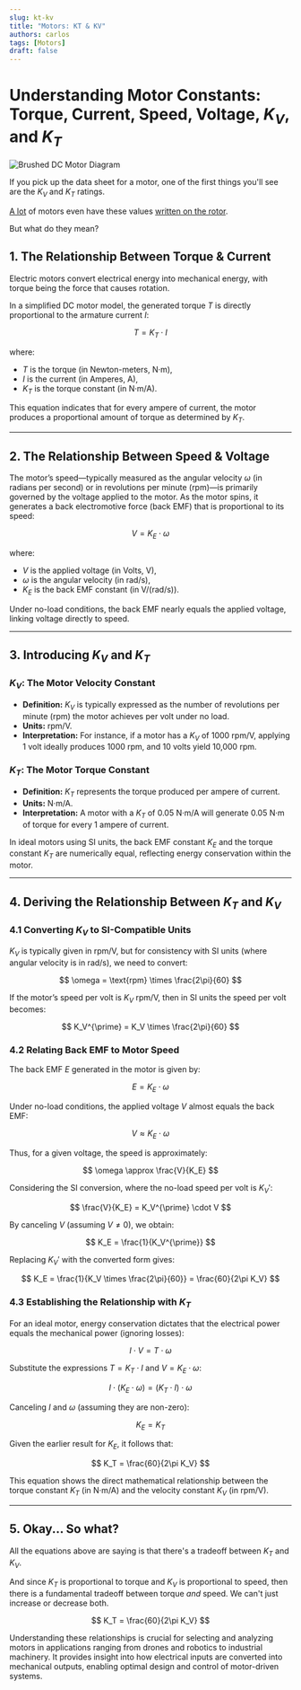 ```yaml
---
slug: kt-kv
title: "Motors: KT & KV"
authors: carlos
tags: [Motors]
draft: false
---
```


# Understanding Motor Constants: Torque, Current, Speed, Voltage, $K_V$, and $K_T$

<div style={{textAlign: 'center'}}>

![Brushed DC Motor Diagram](/img/brushed-dc.gif)

</div>

If you pick up the data sheet for a motor, one of the first things you'll see are the $K_V$ and $K_T$ ratings.

[A lot](https://www.getfpv.com/iflight-xing-1303-micro-motor-5000kv.html) of motors even have these values [written on the rotor](https://www.getfpv.com/iflight-r5-2207-motor-1590kv-2050kv.html).

But what do they mean?

<!-- truncate -->

## 1. The Relationship Between Torque & Current

Electric motors convert electrical energy into mechanical energy, with torque being the force that causes rotation. 



In a simplified DC motor model, the generated torque $T$ is directly proportional to the armature current $I$:

$$
T = K_T \cdot I
$$

where:
- $T$ is the torque (in Newton-meters, N·m),
- $I$ is the current (in Amperes, A),
- $K_T$ is the torque constant (in N·m/A).

This equation indicates that for every ampere of current, the motor produces a proportional amount of torque as determined by $K_T$.

---

## 2. The Relationship Between Speed & Voltage

The motor’s speed—typically measured as the angular velocity $\omega$ (in radians per second) or in revolutions per minute (rpm)—is primarily governed by the voltage applied to the motor. As the motor spins, it generates a back electromotive force (back EMF) that is proportional to its speed:

$$
V = K_E \cdot \omega
$$

where:
- $V$ is the applied voltage (in Volts, V),
- $\omega$ is the angular velocity (in rad/s),
- $K_E$ is the back EMF constant (in V/(rad/s)).

Under no-load conditions, the back EMF nearly equals the applied voltage, linking voltage directly to speed.

---

## 3. Introducing $K_V$ and $K_T$

### $K_V$: The Motor Velocity Constant

- **Definition:** $K_V$ is typically expressed as the number of revolutions per minute (rpm) the motor achieves per volt under no load.
- **Units:** rpm/V.
- **Interpretation:** For instance, if a motor has a $K_V$ of 1000 rpm/V, applying 1 volt ideally produces 1000 rpm, and 10 volts yield 10,000 rpm.

### $K_T$: The Motor Torque Constant

- **Definition:** $K_T$ represents the torque produced per ampere of current.
- **Units:** N·m/A.
- **Interpretation:** A motor with a $K_T$ of 0.05 N·m/A will generate 0.05 N·m of torque for every 1 ampere of current.

In ideal motors using SI units, the back EMF constant $K_E$ and the torque constant $K_T$ are numerically equal, reflecting energy conservation within the motor.

---

## 4. Deriving the Relationship Between $K_T$ and $K_V$

### 4.1 Converting $K_V$ to SI-Compatible Units

$K_V$ is typically given in rpm/V, but for consistency with SI units (where angular velocity is in rad/s), we need to convert:

$$
\omega = \text{rpm} \times \frac{2\pi}{60}
$$

If the motor’s speed per volt is $K_V$ rpm/V, then in SI units the speed per volt becomes:

$$
K_V^{\prime} = K_V \times \frac{2\pi}{60}
$$

### 4.2 Relating Back EMF to Motor Speed

The back EMF $E$ generated in the motor is given by:

$$
E = K_E \cdot \omega
$$

Under no-load conditions, the applied voltage $V$ almost equals the back EMF:

$$
V \approx K_E \cdot \omega
$$

Thus, for a given voltage, the speed is approximately:

$$
\omega \approx \frac{V}{K_E}
$$

Considering the SI conversion, where the no-load speed per volt is $K_V′$:

$$
\frac{V}{K_E} = K_V^{\prime} \cdot V
$$

By canceling $V$ (assuming $V \neq 0$), we obtain:

$$
K_E = \frac{1}{K_V^{\prime}}
$$

Replacing $K_V′$ with the converted form gives:

$$
K_E = \frac{1}{K_V \times \frac{2\pi}{60}} = \frac{60}{2\pi K_V}
$$

### 4.3 Establishing the Relationship with $K_T$

For an ideal motor, energy conservation dictates that the electrical power equals the mechanical power (ignoring losses):

$$
I \cdot V = T \cdot \omega
$$

Substitute the expressions $T = K_T \cdot I$ and $V = K_E \cdot \omega$:

$$
I \cdot (K_E \cdot \omega) = (K_T \cdot I) \cdot \omega
$$

Canceling $I$ and $\omega$ (assuming they are non-zero):

$$
K_E = K_T
$$

Given the earlier result for $K_E$, it follows that:

$$
K_T = \frac{60}{2\pi K_V}
$$

This equation shows the direct mathematical relationship between the torque constant $K_T$ (in N·m/A) and the velocity constant $K_V$ (in rpm/V).

---

## 5. Okay... So what?

All the equations above are saying is that there's a tradeoff between $K_T$ and $K_V$. 

And since $K_T$ is proportional to torque and $K_V$ is proportional to speed, then there is a fundamental tradeoff between torque _and_ speed. We can't just increase or decrease both.

$$
K_T = \frac{60}{2\pi K_V}
$$

Understanding these relationships is crucial for selecting and analyzing motors in applications ranging from drones and robotics to industrial machinery. It provides insight into how electrical inputs are converted into mechanical outputs, enabling optimal design and control of motor-driven systems.
